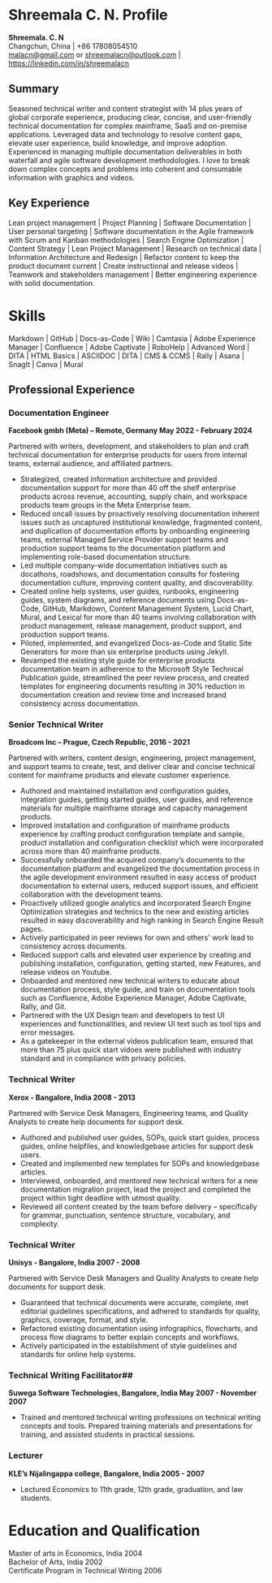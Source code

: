 # Shreemala C. N. Profile<br>

**Shreemala. C. N** <br>
Changchun, China | +86 17808054510 <br>
malacn@gmail.com or shreemalacn@outlook.com | https://linkedin.com/in/shreemalacn

## Summary
Seasoned technical writer and content strategist with 14 plus years of global corporate experience, producing clear, concise, and user-friendly technical documentation for complex mainframe, SaaS and on-premise applications. Leveraged data and technology to resolve content gaps, elevate user experience, build knowledge, and improve adoption. Experienced in managing multiple documentation deliverables in both waterfall and agile software development methodologies. I love to break down complex concepts and problems into coherent and consumable information with graphics and videos. 

## Key Experience
Lean project management | Project Planning | Software Documentation | User personal targeting | Software documentation in the Agile framework with Scrum and Kanban methodologies | Search Engine Optimization | Content Strategy | Lean Project Management | Research on technical data | Information Architecture and Redesign | Refactor content to keep the product document current | Create instructional and release videos | Teamwork and stakeholders management | Better engineering experience with solid documentation.

# Skills
Markdown | GitHub | Docs-as-Code | Wiki | Camtasia | Adobe Experience Manager | Confluence | Adobe Captivate | RoboHelp | Advanced Word | DITA | HTML Basics | ASCIIDOC | DITA | CMS & CCMS | Rally | Asana | SnagIt | Canva | Mural

## Professional Experience
### Documentation Engineer	 
**Facebook gmbh (Meta) – Remote, Germany May 2022 - February 2024**

Partnered with writers, development, and stakeholders to plan and craft technical documentation for enterprise products for users from internal teams, external audience, and affiliated partners. 
- Strategized, created information architecture and provided documentation support for more than 40 off the shelf enterprise products across revenue, accounting, supply chain, and workspace products team groups in the Meta Enterprise team.
- Reduced oncall issues by proactively resolving documentation inherent issues such as uncaptured institutional knowledge, fragmented content, and duplication of documentation efforts by onboarding engineering teams, external Managed Service Provider support teams and production support teams to the documentation platform and implementing role-based documentation structure.
- Led multiple company-wide documentation initiatives such as docathons, roadshows, and documentation consults for fostering documentation culture, improving content quality, and discoverability.
- Created online help systems, user guides, runbooks, engineering guides, system diagrams, and reference documents using Docs-as-Code, GitHub, Markdown, Content Management System, Lucid Chart, Mural, and Lexical for more than 40 teams involving collaboration with product management, release management, product support, and production support teams.
- Piloted, implemented, and evangelized Docs-as-Code and Static Site Generators for more than six enterprise products using Jekyll.
- Revamped the existing style guide for enterprise products documentation team in adherence to the Microsoft Style Technical Publication guide, streamlined the peer review process, and created templates for engineering documents resulting in 30% reduction in documentation creation and review time and increased brand consistency across documentation. 

### Senior Technical Writer 							 
**Broadcom Inc – Prague, Czech Republic, 2016 - 2021**

Partnered with writers, content design, engineering, project management, and support teams to create, test, and deliver clear and concise technical content for mainframe products and elevate customer experience.
- Authored and maintained installation and configuration guides, integration guides, getting started guides, user guides, and reference materials for multiple mainframe storage and capacity management products.
- Improved installation and configuration of mainframe products experience by crafting product configuration template and sample, product installation and configuration checklist which were incorporated across more than 40 mainframe products.
- Successfully onboarded the acquired company’s documents to the documentation platform and evangelized the documentation process in the agile development environment resulted in easy access of product documentation to external users, reduced support issues, and efficient collaboration with the development teams.
- Proactively utilized google analytics and incorporated Search Engine Optimization strategies and technics to the new and existing articles resulted in easy discoverability and high ranking in Search Engine Result pages.
- Actively participated in peer reviews for own and others' work lead to consistency across documents.
- Reduced support calls and elevated user experience by creating and publishing installation, configuration, getting started, new Features, and release videos on Youtube.
- Onboarded and mentored new technical writers to educate about documentation process, style guide, and train on documentation tools such as Confluence, Adobe Experience Manager, Adobe Captivate, Rally, and Git.
- Partnered with the UX Design team and developers to test UI experiences and functionalities, and review UI text such as tool tips and error messages.
- As a gatekeeper in the external videos publication team, ensured that more than 75 plus quick start vidoes were published with industry standard and in compliance with privacy policies.

### Technical Writer	 
**Xerox - Bangalore, India 	2008 - 2013**

Partnered with Service Desk Managers, Engineering teams, and Quality Analysts to create help documents for support desk. 
- Authored and published user guides, SOPs, quick start guides, process guides, online helpfiles, and knowledgebase articles for support desk users.
- Created and implemented new templates for SOPs and knowledgebase articles.
- Interviewed, onboarded, and mentored new technical writers for a new documentation migration project, lead the project and completed the project within tight deadline with utmost quality.
- Reviewed all content created by the team before delivery – specifically for grammar, punctuation, sentence structure, vocabulary, and complexity. 

### Technical Writer	 
**Unisys - Bangalore, India 2007 - 2008**

Partnered with Service Desk Managers and Quality Analysts to create help documents for support desk. 
- Guaranteed that technical documents were accurate, complete, met editorial guidelines specifications, and adhered to standards for quality, graphics, coverage, format, and style.
- Refactored existing documentation using infographics, flowcharts, and process flow diagrams to better explain concepts and workflows.
- Actively participated in the establishment of style guidelines and standards for online help systems. 

### Technical Writing Facilitator##
**Suwega Software Technologies, Bangalore, India 					May 2007 - November 2007**
- Trained and mentored technical writing professions on technical writing concepts and tools. Prepared training materials and presentations for training, and assisted students in practical sessions. 

### Lecturer	 
**KLE’s Nijalingappa college, Bangalore, India 	 2005 - 2007**
- Lectured Economics to 11th grade, 12th grade, graduation, and law students. 

# Education and Qualification
Master of arts in Economics, India                                 	2004 <br>
Bachelor of Arts, India 	                                          2002 <br>
Certificate Program in Technical Writing 								            2006<br>








